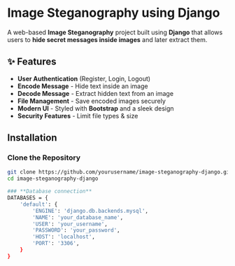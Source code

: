 # Image Steganography using Django

A web-based **Image Steganography** project built using **Django** that allows users to **hide secret messages inside images** and later extract them.

## ✨ Features
- **User Authentication** (Register, Login, Logout)
- **Encode Message** - Hide text inside an image
- **Decode Message** - Extract hidden text from an image
- **File Management** - Save encoded images securely
- **Modern UI** - Styled with **Bootstrap** and a sleek design
- **Security Features** - Limit file types & size

## Installation

### **Clone the Repository**
```bash
git clone https://github.com/yourusername/image-steganography-django.git
cd image-steganography-django

### **Database connection**
DATABASES = {
    'default': {
        'ENGINE': 'django.db.backends.mysql',
        'NAME': 'your_database_name',
        'USER': 'your_username',
        'PASSWORD': 'your_password',
        'HOST': 'localhost',
        'PORT': '3306',
    }
}

